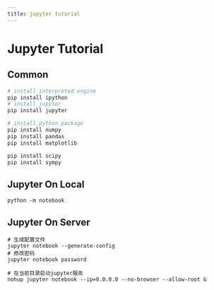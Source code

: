 ```yaml
---
title: jupyter tutorial
---
```






# Jupyter Tutorial



## Common

```sh
# install interpreted engine
pip install ipython
# install jupyter
pip install jupyter

# install python package
pip install numpy
pip install pandas
pip install matplotlib

pip install scipy
pip install sympy
```

## Jupyter On Local

```
python -m notebook
```

## Jupyter On Server

```
# 生成配置文件
jupyter notebook --generate-config
# 修改密码
jupyter notebook password

# 在当前目录启动jupyter服务
nohup jupyter notebook --ip=0.0.0.0 --no-browser --allow-root &
```